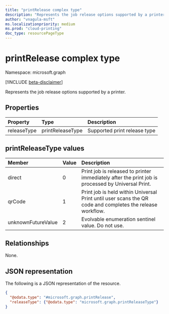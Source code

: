 ```yaml
---
title: "printRelease complex type"
description: "Represents the job release options supported by a printer."
author: "vnagula-msft"
ms.localizationpriority: medium
ms.prod: "cloud-printing"
doc_type: resourcePageType
---
```


# printRelease complex type

Namespace: microsoft.graph

[!INCLUDE [beta-disclaimer](../../includes/beta-disclaimer.md)]

Represents the job release options supported by a printer.

## Properties
|Property|Type|Description|
|:---|:---|:---|
|releaseType|printReleaseType|Supported print release type|

## printReleaseType values

|Member|Value|Description|
|:---|:---|:---|
|direct|0|Print job is released to printer immediately after the print job is processed by Universal Print.|
|qrCode|1|Print job is held within Universal Print until user scans the QR code and completes the release workflow.|
|unknownFutureValue|2|Evolvable enumeration sentinel value. Do not use.|

## Relationships
None.

## JSON representation
The following is a JSON representation of the resource.
<!-- {
  "blockType": "resource",
  "@odata.type": "microsoft.graph.printRelease"
}
-->
``` json
{
  "@odata.type": "#microsoft.graph.printRelease",
  "releaseType": {"@odata.type": "microsoft.graph.printReleaseType"}
}
```
